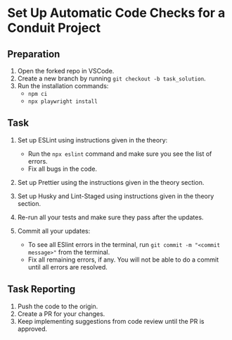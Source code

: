 # Set Up Automatic Code Checks for a Conduit Project

## Preparation

1. Open the forked repo in VSCode.
2. Create a new branch by running `git checkout -b task_solution`.
3. Run the installation commands:
    - `npm ci`
    - `npx playwright install`

## Task

1. Set up ESLint using instructions given in the theory:
   
    - Run the `npx eslint` command and make sure you see the list of errors.
    - Fix all bugs in the code.

2. Set up Prettier using the instructions given in the theory section.
3. Set up Husky and Lint-Staged using instructions given in the theory section.
4. Re-run all your tests and make sure they pass after the updates.
5. Commit all your updates:

    - To see all ESlint errors in the terminal, run `git commit -m "<commit message>"` from the terminal.
    - Fix all remaining errors, if any. You will not be able to do a commit until all errors are resolved.

## Task Reporting

1. Push the code to the origin.
2. Create a PR for your changes.
3. Keep implementing suggestions from code review until the PR is approved.
